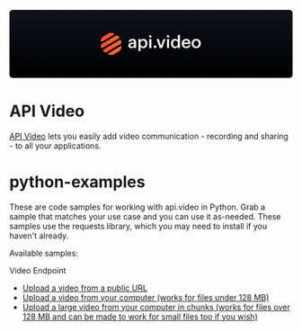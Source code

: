 ![](https://github.com/apivideo/API_OAS_file/blob/master/apivideo_banner.png)

# API Video 
[API Video](https://api.video/) lets you easily add video communication - recording and sharing - to all your applications.

# python-examples
These are code samples for working with api.video in Python. Grab a sample that matches your use case and you can use it as-needed. These samples use the requests library, which you may need to install if you haven't already. 

Available samples:

Video Endpoint
* [Upload a video from a public URL](https://github.com/apivideo/python-examples/blob/main/upload_video_by_url.py)
* [Upload a video from your computer (works for files under 128 MB)](https://github.com/apivideo/python-examples/blob/main/upload_from_computer.py)
* [Upload a large video from your computer in chunks (works for files over 128 MB and can be made to work for small files too if you wish)](https://github.com/apivideo/python-examples/blob/main/upload_large_video.py) 

